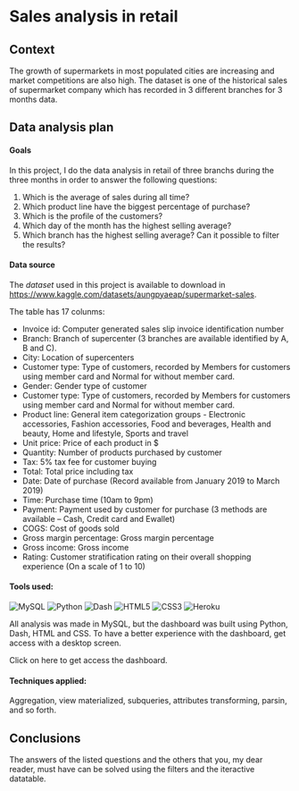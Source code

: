 # Sales analysis in retail

## Context

The growth of supermarkets in most populated cities are increasing and market competitions are also high. The dataset is one of the historical sales of supermarket company which has recorded in 3 different branches for 3 months data. 

## Data analysis plan

#### Goals
In this project, I do the data analysis in retail of three branchs during the three months in order to answer the following questions:

1. Which is the average of sales during all time?
2. Which product line have the biggest percentage of purchase?
3. Which is the profile of the customers? 
4. Which day of the month has the highest selling average?
5. Which branch has the highest selling average? Can it possible to filter the results?


#### Data source

The *dataset* used in this project is available to download in https://www.kaggle.com/datasets/aungpyaeap/supermarket-sales.

The table has 17 colunms:
- Invoice id: Computer generated sales slip invoice identification number
- Branch: Branch of supercenter (3 branches are available identified by A, B and C).
- City: Location of supercenters
- Customer type: Type of customers, recorded by Members for customers using member card and Normal for without member card.
- Gender: Gender type of customer
- Customer type: Type of customers, recorded by Members for customers using member card and Normal for without member card.
- Product line: General item categorization groups - Electronic accessories, Fashion accessories, Food and beverages, Health and beauty, Home and lifestyle, Sports and travel
- Unit price: Price of each product in $
- Quantity: Number of products purchased by customer
- Tax: 5% tax fee for customer buying
- Total: Total price including tax
- Date: Date of purchase (Record available from January 2019 to March 2019)
- Time: Purchase time (10am to 9pm)
- Payment: Payment used by customer for purchase (3 methods are available – Cash, Credit card and Ewallet)
- COGS: Cost of goods sold
- Gross margin percentage: Gross margin percentage
- Gross income: Gross income
- Rating: Customer stratification rating on their overall shopping experience (On a scale of 1 to 10)

#### Tools used:

![MySQL](https://img.shields.io/badge/mysql-%2300f.svg?style=for-the-badge&logo=mysql&logoColor=white)  ![Python](https://img.shields.io/badge/python-3670A0?style=for-the-badge&logo=python&logoColor=ffdd54)   ![Dash](https://img.shields.io/badge/dash-008DE4?style=for-the-badge&logo=dash&logoColor=white)
![HTML5](https://img.shields.io/badge/html5-%23E34F26.svg?style=for-the-badge&logo=html5&logoColor=white) ![CSS3](https://img.shields.io/badge/css3-%231572B6.svg?style=for-the-badge&logo=css3&logoColor=white) ![Heroku](https://img.shields.io/badge/heroku-%23430098.svg?style=for-the-badge&logo=heroku&logoColor=white)

All analysis was made in MySQL, but the dashboard was built using Python, Dash, HTML and CSS. To have a better experience with the dashboard, get access with a desktop screen.

Click on here to get access the dashboard.

#### Techniques applied:

Aggregation, view materialized, subqueries, attributes transforming, parsin, and so forth.

## Conclusions

The answers of the listed questions and the others that you, my dear reader, must have can be solved using the filters and the iteractive datatable.

